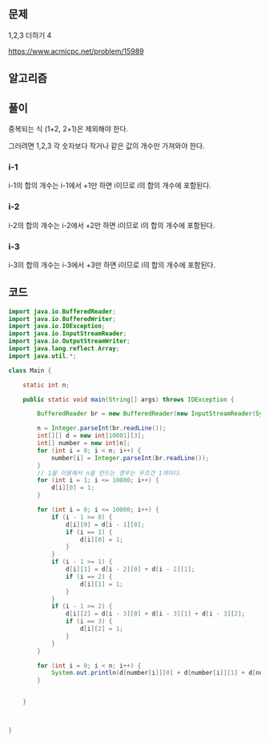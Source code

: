 ## 문제

1,2,3 더하기 4

https://www.acmicpc.net/problem/15989

## 알고리즘


## 풀이
중복되는 식 (1+2, 2+1)은 제외해야 한다.

그러려면 1,2,3 각 숫자보다 작거나 같은 값의 개수만 가져와야 한다.

### i-1
i-1의 합의 개수는 i-1에서 +1만 하면 i이므로 i의 합의 개수에 포함된다.

### i-2
i-2의 합의 개수는 i-2에서 +2만 하면 i이므로 i의 합의 개수에 포함된다.

### i-3
i-3의 합의 개수는 i-3에서 +3만 하면 i이므로 i의 합의 개수에 포함된다.

## 코드
```java
import java.io.BufferedReader;
import java.io.BufferedWriter;
import java.io.IOException;
import java.io.InputStreamReader;
import java.io.OutputStreamWriter;
import java.lang.reflect.Array;
import java.util.*;

class Main {

    static int n;

    public static void main(String[] args) throws IOException {

        BufferedReader br = new BufferedReader(new InputStreamReader(System.in));

        n = Integer.parseInt(br.readLine());
        int[][] d = new int[10001][3];
        int[] number = new int[n];
        for (int i = 0; i < n; i++) {
            number[i] = Integer.parseInt(br.readLine());
        }
        // 1을 이용해서 n을 만드는 경우는 무조건 1개이다.
        for (int i = 1; i <= 10000; i++) {
            d[i][0] = 1;
        }

        for (int i = 0; i <= 10000; i++) {
            if (i - 1 >= 0) {
                d[i][0] = d[i - 1][0];
                if (i == 1) {
                    d[i][0] = 1;
                }
            }
            if (i - 1 >= 1) {
                d[i][1] = d[i - 2][0] + d[i - 2][1];
                if (i == 2) {
                    d[i][1] = 1;
                }
            }
            if (i - 1 >= 2) {
                d[i][2] = d[i - 3][0] + d[i - 3][1] + d[i - 3][2];
                if (i == 3) {
                    d[i][2] = 1;
                }
            }
        }

        for (int i = 0; i < n; i++) {
            System.out.println(d[number[i]][0] + d[number[i]][1] + d[number[i]][2]);
        }


    }



}
```
